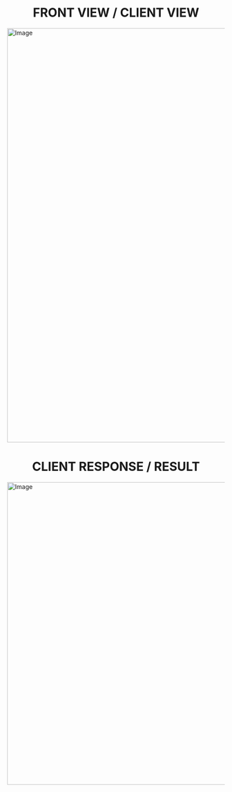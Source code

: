 
<h1 style="text-align:center">FRONT VIEW / CLIENT VIEW</h1>

<img width="958" alt="Image" src="https://github.com/user-attachments/assets/f52bd92b-3e13-4cf2-a2ea-ea9655a20abe" />


<h1 style="text-align:center">CLIENT RESPONSE / RESULT</h1>

<img width="900" height="700" alt="Image" src="https://github.com/user-attachments/assets/131b20ba-2ffb-45c8-8d08-4c7f0871524a" />





